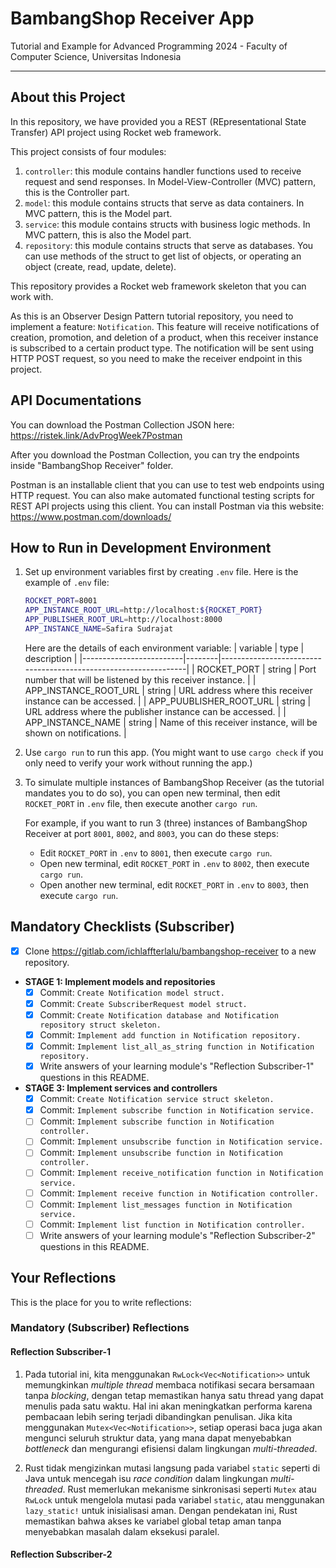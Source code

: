 # BambangShop Receiver App
Tutorial and Example for Advanced Programming 2024 - Faculty of Computer Science, Universitas Indonesia

---

## About this Project
In this repository, we have provided you a REST (REpresentational State Transfer) API project using Rocket web framework.

This project consists of four modules:
1.  `controller`: this module contains handler functions used to receive request and send responses.
    In Model-View-Controller (MVC) pattern, this is the Controller part.
2.  `model`: this module contains structs that serve as data containers.
    In MVC pattern, this is the Model part.
3.  `service`: this module contains structs with business logic methods.
    In MVC pattern, this is also the Model part.
4.  `repository`: this module contains structs that serve as databases.
    You can use methods of the struct to get list of objects, or operating an object (create, read, update, delete).

This repository provides a Rocket web framework skeleton that you can work with.

As this is an Observer Design Pattern tutorial repository, you need to implement a feature: `Notification`.
This feature will receive notifications of creation, promotion, and deletion of a product, when this receiver instance is subscribed to a certain product type.
The notification will be sent using HTTP POST request, so you need to make the receiver endpoint in this project.

## API Documentations

You can download the Postman Collection JSON here: https://ristek.link/AdvProgWeek7Postman

After you download the Postman Collection, you can try the endpoints inside "BambangShop Receiver" folder.

Postman is an installable client that you can use to test web endpoints using HTTP request.
You can also make automated functional testing scripts for REST API projects using this client.
You can install Postman via this website: https://www.postman.com/downloads/

## How to Run in Development Environment
1.  Set up environment variables first by creating `.env` file.
    Here is the example of `.env` file:
    ```bash
    ROCKET_PORT=8001
    APP_INSTANCE_ROOT_URL=http://localhost:${ROCKET_PORT}
    APP_PUBLISHER_ROOT_URL=http://localhost:8000
    APP_INSTANCE_NAME=Safira Sudrajat
    ```
    Here are the details of each environment variable:
    | variable                | type   | description                                                     |
    |-------------------------|--------|-----------------------------------------------------------------|
    | ROCKET_PORT             | string | Port number that will be listened by this receiver instance.    |
    | APP_INSTANCE_ROOT_URL   | string | URL address where this receiver instance can be accessed.       |
    | APP_PUUBLISHER_ROOT_URL | string | URL address where the publisher instance can be accessed.       |
    | APP_INSTANCE_NAME       | string | Name of this receiver instance, will be shown on notifications. |
2.  Use `cargo run` to run this app.
    (You might want to use `cargo check` if you only need to verify your work without running the app.)
3.  To simulate multiple instances of BambangShop Receiver (as the tutorial mandates you to do so),
    you can open new terminal, then edit `ROCKET_PORT` in `.env` file, then execute another `cargo run`.

    For example, if you want to run 3 (three) instances of BambangShop Receiver at port `8001`, `8002`, and `8003`, you can do these steps:
    -   Edit `ROCKET_PORT` in `.env` to `8001`, then execute `cargo run`.
    -   Open new terminal, edit `ROCKET_PORT` in `.env` to `8002`, then execute `cargo run`.
    -   Open another new terminal, edit `ROCKET_PORT` in `.env` to `8003`, then execute `cargo run`.

## Mandatory Checklists (Subscriber)
-   [X] Clone https://gitlab.com/ichlaffterlalu/bambangshop-receiver to a new repository.
-   **STAGE 1: Implement models and repositories**
    -   [X] Commit: `Create Notification model struct.`
    -   [X] Commit: `Create SubscriberRequest model struct.`
    -   [X] Commit: `Create Notification database and Notification repository struct skeleton.`
    -   [X] Commit: `Implement add function in Notification repository.`
    -   [X] Commit: `Implement list_all_as_string function in Notification repository.`
    -   [X] Write answers of your learning module's "Reflection Subscriber-1" questions in this README.
-   **STAGE 3: Implement services and controllers**
    -   [X] Commit: `Create Notification service struct skeleton.`
    -   [X] Commit: `Implement subscribe function in Notification service.`
    -   [ ] Commit: `Implement subscribe function in Notification controller.`
    -   [ ] Commit: `Implement unsubscribe function in Notification service.`
    -   [ ] Commit: `Implement unsubscribe function in Notification controller.`
    -   [ ] Commit: `Implement receive_notification function in Notification service.`
    -   [ ] Commit: `Implement receive function in Notification controller.`
    -   [ ] Commit: `Implement list_messages function in Notification service.`
    -   [ ] Commit: `Implement list function in Notification controller.`
    -   [ ] Write answers of your learning module's "Reflection Subscriber-2" questions in this README.

## Your Reflections
This is the place for you to write reflections:

### Mandatory (Subscriber) Reflections

#### Reflection Subscriber-1
1. Pada tutorial ini, kita menggunakan `RwLock<Vec<Notification>>` untuk memungkinkan _multiple thread_ membaca notifikasi secara bersamaan tanpa _blocking_, dengan tetap memastikan hanya satu thread yang dapat menulis pada satu waktu. Hal ini akan meningkatkan performa karena pembacaan lebih sering terjadi dibandingkan penulisan. Jika kita menggunakan `Mutex<Vec<Notification>>`, setiap operasi baca juga akan mengunci seluruh struktur data, yang mana dapat menyebabkan _bottleneck_ dan mengurangi efisiensi dalam lingkungan _multi-threaded_.

2. Rust tidak mengizinkan mutasi langsung pada variabel `static` seperti di Java untuk mencegah isu _race condition_ dalam lingkungan _multi-threaded_. Rust memerlukan mekanisme sinkronisasi seperti `Mutex` atau `RwLock` untuk mengelola mutasi pada variabel `static`, atau menggunakan `lazy_static!` untuk inisialisasi aman. Dengan pendekatan ini, Rust memastikan bahwa akses ke variabel global tetap aman tanpa menyebabkan masalah dalam eksekusi paralel.

#### Reflection Subscriber-2
